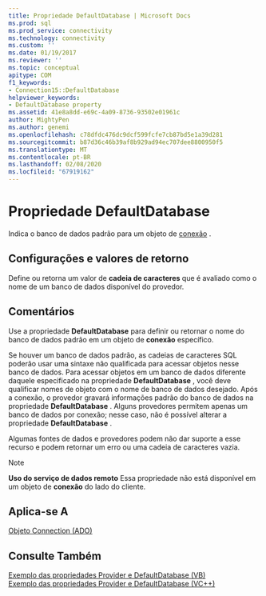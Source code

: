 ```yaml
---
title: Propriedade DefaultDatabase | Microsoft Docs
ms.prod: sql
ms.prod_service: connectivity
ms.technology: connectivity
ms.custom: ''
ms.date: 01/19/2017
ms.reviewer: ''
ms.topic: conceptual
apitype: COM
f1_keywords:
- Connection15::DefaultDatabase
helpviewer_keywords:
- DefaultDatabase property
ms.assetid: 41e8a8dd-e69c-4a09-8736-93502e01961c
author: MightyPen
ms.author: genemi
ms.openlocfilehash: c78dfdc476dc9dcf599fcfe7cb87bd5e1a39d281
ms.sourcegitcommit: b87d36c46b39af8b929ad94ec707dee8800950f5
ms.translationtype: MT
ms.contentlocale: pt-BR
ms.lasthandoff: 02/08/2020
ms.locfileid: "67919162"
---
```

# <a name="defaultdatabase-property"></a>Propriedade DefaultDatabase
Indica o banco de dados padrão para um objeto de [conexão](../../../ado/reference/ado-api/connection-object-ado.md) .  
  
## <a name="settings-and-return-values"></a>Configurações e valores de retorno  
 Define ou retorna um valor de **cadeia de caracteres** que é avaliado como o nome de um banco de dados disponível do provedor.  
  
## <a name="remarks"></a>Comentários  
 Use a propriedade **DefaultDatabase** para definir ou retornar o nome do banco de dados padrão em um objeto de **conexão** específico.  
  
 Se houver um banco de dados padrão, as cadeias de caracteres SQL poderão usar uma sintaxe não qualificada para acessar objetos nesse banco de dados. Para acessar objetos em um banco de dados diferente daquele especificado na propriedade **DefaultDatabase** , você deve qualificar nomes de objeto com o nome de banco de dados desejado. Após a conexão, o provedor gravará informações padrão do banco de dados na propriedade **DefaultDatabase** . Alguns provedores permitem apenas um banco de dados por conexão; nesse caso, não é possível alterar a propriedade **DefaultDatabase** .  
  
 Algumas fontes de dados e provedores podem não dar suporte a esse recurso e podem retornar um erro ou uma cadeia de caracteres vazia.  
  
> [!NOTE]
>  **Uso do serviço de dados remoto** Essa propriedade não está disponível em um objeto de **conexão** do lado do cliente.  
  
## <a name="applies-to"></a>Aplica-se A  
 [Objeto Connection (ADO)](../../../ado/reference/ado-api/connection-object-ado.md)  
  
## <a name="see-also"></a>Consulte Também  
 [Exemplo das propriedades Provider e DefaultDatabase (VB)](../../../ado/reference/ado-api/provider-and-defaultdatabase-properties-example-vb.md)   
 [Exemplo das propriedades Provider e DefaultDatabase (VC++)](../../../ado/reference/ado-api/provider-and-defaultdatabase-properties-example-vc.md)   
